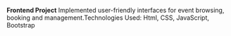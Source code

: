 **Frontend Project**
Implemented user-friendly interfaces for event browsing, booking and management.Technologies Used: Html, CSS, JavaScript, Bootstrap
